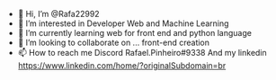 - 👋 Hi, I’m @Rafa22992
- 👀 I’m interested in Developer Web and Machine Learning
- 🌱 I’m currently learning 
web for front end and python language
- 💞️ I’m looking to collaborate on ... front-end creation
- 📫 How to reach me Discord Rafael.Pinheiro#9338
And my linkedin https://www.linkedin.com/home/?originalSubdomain=br
<!---
Rafa22992/Rafa22992 is a ✨ special ✨ repository because its `README.md` (this file) appears on your GitHub profile.
You can click the Preview link to take a look at your changes.
--->

